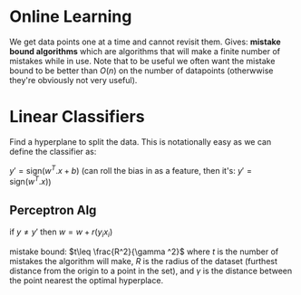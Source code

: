 # Online Learning
We get data points one at a time and cannot revisit them. Gives: **mistake bound algorithms** which are algorithms that will make a finite number of mistakes while in use. Note that to be useful we often want the mistake bound to be better than $O(n)$ on the number of datapoints (otherwwise they're obviously not very useful). 

# Linear Classifiers

Find a hyperplane to split the data. This is notationally easy as we can define the classifier as:

$y' = \text{sign}(w^T . x  + b)$ (can roll the bias in as a feature, then it's: $y' = \text{sign}(w^T . x)$)

## Perceptron Alg
if $y\ne y'$ then $w=w+r(y_i x_i)$

mistake bound: $t\leq \frac{R^2}{\gamma ^2}$ where $t$ is the number of mistakes the algorithm will make, $R$ is the radius of the dataset (furthest distance from the origin to a point in the set), and $\gamma$ is the distance between the point nearest the optimal hyperplace. 

